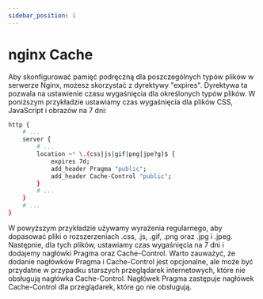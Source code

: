 ```yaml
---
sidebar_position: 1
---
```


# nginx Cache
Aby skonfigurować pamięć podręczną dla poszczególnych typów plików w serwerze Nginx, możesz skorzystać z dyrektywy "expires". Dyrektywa ta pozwala na ustawienie czasu wygaśnięcia dla określonych typów plików. W poniższym przykładzie ustawiamy czas wygaśnięcia dla plików CSS, JavaScript i obrazów na 7 dni:

```sh
http {
    # ...
    server {
        # ...
        location ~* \.(css|js|gif|png|jpe?g)$ {
            expires 7d;
            add_header Pragma "public";
            add_header Cache-Control "public";
        }
        # ...
    }
    # ...
}
```

W powyższym przykładzie używamy wyrażenia regularnego, aby dopasować pliki o rozszerzeniach .css, .js, .gif, .png oraz .jpg i .jpeg. Następnie, dla tych plików, ustawiamy czas wygaśnięcia na 7 dni i dodajemy nagłówki Pragma oraz Cache-Control. Warto zauważyć, że dodanie nagłówków Pragma i Cache-Control jest opcjonalne, ale może być przydatne w przypadku starszych przeglądarek internetowych, które nie obsługują nagłówka Cache-Control. Nagłówek Pragma zastępuje nagłówek Cache-Control dla przeglądarek, które go nie obsługują.